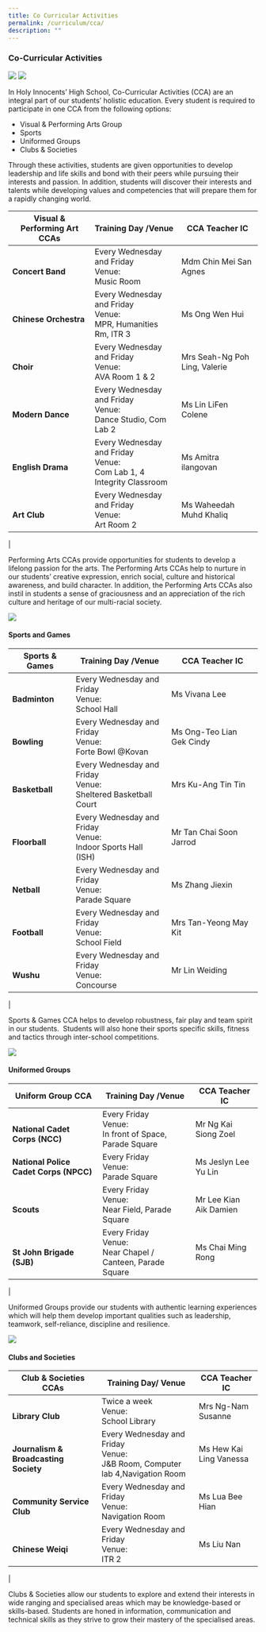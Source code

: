 ```yaml
---
title: Co Curricular Activities
permalink: /curriculum/cca/
description: ""
---
```

### **Co-Curricular Activities**

![](/images/cca.jpg)
![](/images/Co%20Curricular%20Activities/Co-Curricular%20Activities.png)

In Holy Innocents’ High School, Co-Curricular Activities (CCA) are an integral part of our students’ holistic education. Every student is required to participate in one CCA from the following options:

*   Visual & Performing Arts Group
*   Sports 
*   Uniformed Groups
*   Clubs & Societies

Through these activities, students are given opportunities to develop leadership and life skills and bond with their peers while pursuing their interests and passion. In addition, students will discover their interests and talents while developing values and competencies that will prepare them for a rapidly changing world.

| Visual & Performing               Art CCAs |                Training              Day /Venue |  CCA Teacher IC |
|---|---|---|
| <br>**Concert Band** | Every Wednesday and Friday <br>Venue:<br> Music Room           | Mdm Chin Mei San Agnes  |
|  <br>**Chinese Orchestra** | Every Wednesday and Friday<br> Venue:<br> MPR, Humanities Rm, ITR 3  |  Ms Ong Wen Hui |
| <br>**Choir** |  Every Wednesday and Friday <br>Venue:<br> AVA Room 1 & 2  |  Mrs Seah-Ng Poh Ling, Valerie  |
| <br>**Modern Dance** | Every Wednesday and Friday<br> Venue:<br> Dance Studio, Com Lab 2  |  Ms Lin LiFen Colene |
|<br>**English Drama** |  Every Wednesday and Friday <br>Venue:<br> Com Lab 1, 4 Integrity Classroom | Ms Amitra ilangovan  |
|   <br>**Art Club**  |  Every Wednesday and Friday <br>Venue: <br>Art Room 2 |  Ms Waheedah Muhd Khaliq |
|

Performing Arts CCAs provide opportunities for students to develop a lifelong passion for the arts. The Performing Arts CCAs help to nurture in our students’ creative expression, enrich social, culture and historical awareness, and build character. In addition, the Performing Arts CCAs also instil in students a sense of graciousness and an appreciation of the rich culture and heritage of our multi-racial society.

![](/images/performing%20arts.png)

#### **Sports and Games**

|  Sports & Games   | Training Day /Venue |  CCA Teacher IC |
|---|---|---|
| <br>**Badminton** | Every Wednesday and Friday <br>Venue:<br> School Hall |  Ms Vivana Lee |
| <br>**Bowling** | Every Wednesday and Friday  <br>Venue:<br> Forte Bowl @Kovan | Ms Ong-Teo Lian Gek Cindy |
| <br>**Basketball** | Every Wednesday and Friday <br>Venue:<br> Sheltered Basketball Court |  Mrs Ku-Ang Tin Tin |
| <br>**Floorball** | Every Wednesday and Friday <br>Venue:<br> Indoor Sports Hall (ISH) |  Mr Tan Chai Soon Jarrod |
| <br>**Netball** | Every Wednesday and Friday <br> Venue:<br> Parade Square |  Ms Zhang Jiexin |
| <br>**Football**  | Every Wednesday and Friday <br>Venue:<br> School Field |  Mrs Tan-Yeong May Kit |
| <br>**Wushu**  | Every Wednesday and Friday <br>Venue:<br> Concourse |  Mr Lin Weiding |
|

Sports & Games CCA helps to develop robustness, fair play and team spirit in our students.  Students will also hone their sports specific skills, fitness and tactics through inter-school competitions.

![](/images/sports%20and%20games.png)

#### **Uniformed Groups**

| Uniform Group CCA  |             Training          Day /Venue |      CCA Teacher IC |
|---|---|---|
| <br>**National Cadet Corps (NCC)** | Every Friday <br>Venue:<br> In front of Space, Parade Square  |  Mr Ng Kai Siong Zoel |
| **National Police Cadet Corps (NPCC)** | Every Friday <br>Venue:<br> Parade Square  |  Ms Jeslyn Lee Yu Lin |
| <br>**Scouts** | Every Friday <br>Venue:<br> Near Field, Parade Square |  Mr Lee Kian Aik Damien |
|<br> **St John Brigade (SJB)**  | Every Friday <br>Venue: <br>Near Chapel / Canteen, Parade Square |  Ms Chai Ming Rong |
|

Uniformed Groups provide our students with authentic learning experiences which will help them develop important qualities such as leadership, teamwork, self-reliance, discipline and resilience.

![](/images/uniformed%20groups.png)

#### **Clubs and Societies**

| Club & Societies CCAs |                   Training                 Day/ Venue |             CCA Teacher IC |
|---|---|---|
| <br>**Library Club** | Twice a week <br>Venue:<br> School Library | Mrs Ng-Nam Susanne  |
| <br>**Journalism & Broadcasting Society**  | Every Wednesday and Friday<br> Venue:<br> J&B Room, Computer lab 4,Navigation Room |  Ms Hew Kai Ling Vanessa |
| <br>**Community Service Club**  | Every Wednesday and Friday <br>Venue: <br>Navigation Room |  Ms Lua Bee Hian |
| <br>**Chinese Weiqi** | Every Wednesday and Friday <br>Venue: <br>ITR 2 |  Ms Liu Nan |
|

Clubs & Societies allow our students to explore and extend their interests in wide ranging and specialised areas which may be knowledge-based or skills-based. Students are honed in information, communication and technical skills as they strive to grow their mastery of the specialised areas.